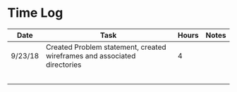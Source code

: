 # Time Log

| Date | Task | Hours | Notes|
|------|------|-------|------|
| 9/23/18| Created Problem statement, created wireframes and associated directories| 4 | |
|||  | |
|||  | |
|||  | |
|||  | |
|||  | |
